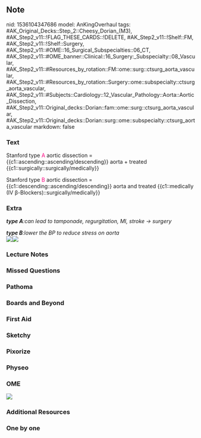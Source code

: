 ## Note
nid: 1536104347686
model: AnKingOverhaul
tags: #AK_Original_Decks::Step_2::Cheesy_Dorian_(M3), #AK_Step2_v11::!FLAG_THESE_CARDS::!DELETE, #AK_Step2_v11::!Shelf::FM, #AK_Step2_v11::!Shelf::Surgery, #AK_Step2_v11::#OME::16_Surgical_Subspecialties::06_CT, #AK_Step2_v11::#OME_banner::Clinical::16_Surgery:_Subspecialty::08_Vascular, #AK_Step2_v11::#Resources_by_rotation::FM::ome::surg::ctsurg_aorta_vascular, #AK_Step2_v11::#Resources_by_rotation::Surgery::ome::subspecialty::ctsurg_aorta_vascular, #AK_Step2_v11::#Subjects::Cardiology::12_Vascular_Pathology::Aorta::Aortic_Dissection, #AK_Step2_v11::Original_decks::Dorian::fam::ome::surg::ctsurg_aorta_vascular, #AK_Step2_v11::Original_decks::Dorian::surg::ome::subspecialty::ctsurg_aorta_vascular
markdown: false

### Text
Stanford type <font color="#FC0280">A</font> aortic dissection =
{{c1::ascending::ascending/descending}} aorta + treated
{{c1::surgically::surgically/medically}}
<div>
  <div>
    Stanford type <font color="#FC0280">B</font> aortic dissection
    = {{c1::descending::ascending/descending}} aorta and treated
    {{c1::medically (IV β-Blockers)::surgically/medically}}
  </div>
</div>

### Extra
<i><b>type A</b>:can lead to tamponade, regurgitation, MI, stroke →
surgery</i>
<div>
<div>
  <i><b>type B</b>:lower the BP to reduce stress on aorta</i>
</div><img src="Aortic%20disection_1606536512076.png"><img src=
"paste-4723493362991105.jpg"></div>

### Lecture Notes


### Missed Questions


### Pathoma


### Boards and Beyond


### First Aid


### Sketchy


### Pixorize


### Physeo


### OME
<div class="ome-widget">
  <a href=
  "https://onlinemeded.org/spa/surgery-subspecialty/vascular/acquire?ref=anki">
  <img src="_OME_AnkiFlashcards_Lesson_5.png"></a>
</div>

### Additional Resources


### One by one

